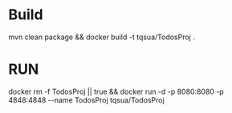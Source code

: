 # Build
mvn clean package && docker build -t tqsua/TodosProj .

# RUN

docker rm -f TodosProj || true && docker run -d -p 8080:8080 -p 4848:4848 --name TodosProj tqsua/TodosProj 